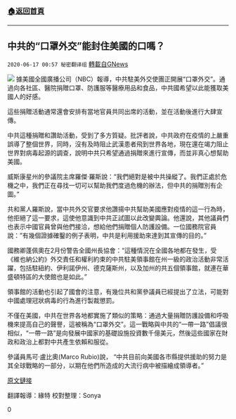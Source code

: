 ###  [:house:返回首頁](https://github.com/ourhimalayas/txt)
---

## 中共的“口罩外交”能封住美國的口嗎？
`2020-06-17 00:57 秘密翻译组` [轉載自GNews](https://gnews.org/zh-hant/236468/)

![](https://gnews.org/wp-content/uploads/2020/06/image-109.png)
據美國全國廣播公司（NBC）報導，中共駐美外交使團正開展“口罩外交”。通過向各社區、醫院捐贈口罩、防護服等醫療用品和食品，中共國希望以此能獲取美國人的好感。

這些捐贈活動通常還會安排有當地官員共同出席的活動，並在活動後進行大肆宣傳。

中共這種捐贈和讚助活動，受到了多方質疑。批評者說，中共政府在疫情的上嚴重誤導了整個世界，同時，沒有及時阻止武漢患者飛到世界各地，現在還在竭力阻止世界對病毒起源的調查，說明中共只希望通過捐贈來進行宣傳，而並非真心想幫助美國。

威斯康星州的參議院主席羅傑·羅斯說：“我們絕對是被中共操縱了。我們正處於危機之中，我們正在尋找一切可以幫助我們度過危機的辦法，但中共的捐贈別有企圖。”

共和黨人羅斯說，當中共外交官要求他讚揚中共幫助美國應對疫情的這一行為時，他拒絕了這一要求，這使他意識到中共正試圖以此改變輿論。他還說，其他議員們也表示中國官員曾與他們接洽，想給他們捐贈個人防護設備。一位國務院官員說：”有幾個證據確鑿的例子表明，中共是利用援助來達到其宣傳的目的。”

國務卿蓬佩奧在2月份警告全國州長協會：“這種情況在全國各地都在發生，受《維也納公約》外交責任和權利約束的中共駐美領事館在州一級的政治活動非常活躍，包括駐紐約、伊利諾伊州、德克薩斯州，以及加州的共五個領事館，就連在華盛頓特區的大使館也是如此。”

領事館的活動也引起了國會的注意，有幾位共和黨參議員已經提出了立法，可能對中國處理冠狀病毒的行為進行製裁懲罰。

不僅在美國，中共在世界各地都實施了類似的策略：通過大量捐贈防護設備和呼吸機來提高自己的聲譽，這被稱為“口罩外交”。這一戰略與中共的“一帶一路”倡議很相似，“一帶一路”是向發展中國家的基礎設施投資數千億美元，然後這些國家在財政和政治上都對中共產生依賴和服從。

參議員馬可·盧比奧(Marco Rubio)說， “中共目前向美國各市縣提供援助的努力是其全球戰略的一部分，以期在他們所造成的大流行病中被描繪成領導者。”

[原文鏈接](https://www.nbcnews.com/politics/politics-news/chinese-consulates-deploying-mask-diplomacy-u-s-communities-n1231031)

翻譯報導：緣特
校對整理：Sonya

0
